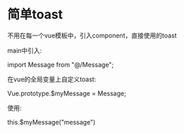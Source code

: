 # 简单toast 
不用在每一个vue模板中，引入component，直接使用的toast


main中引入:

import Message from "@/Message";

在vue的全局变量上自定义toast:

Vue.prototype.$myMessage = Message;



使用:

this.$myMessage("message")
